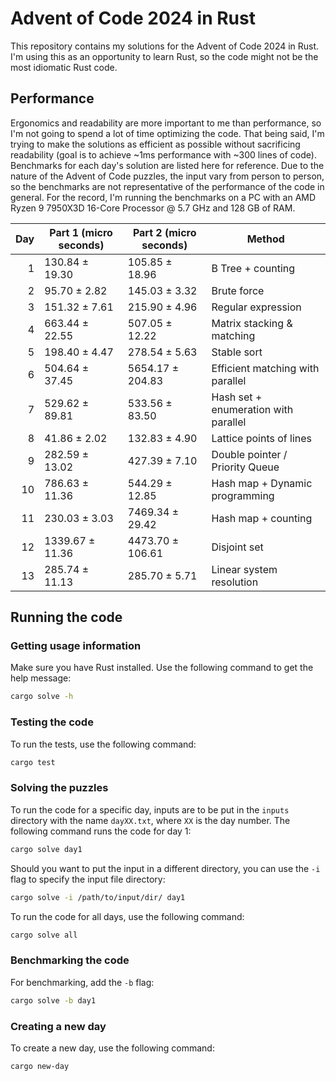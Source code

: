 # Advent of Code 2024 in Rust

This repository contains my solutions for the Advent of Code 2024 in Rust. I'm using this as an opportunity to learn Rust, so the code might not be the most idiomatic Rust code.

## Performance

Ergonomics and readability are more important to me than performance, so I'm not going to spend a lot of time optimizing the code. That being said, I'm trying to make the solutions as efficient as possible without sacrificing readability (goal is to achieve ~1ms performance with ~300 lines of code). Benchmarks for each day's solution are listed here for reference. Due to the nature of the Advent of Code puzzles, the input vary from person to person, so the benchmarks are not representative of the performance of the code in general. For the record, I'm running the benchmarks on a PC with an AMD Ryzen 9 7950X3D 16-Core Processor @ 5.7 GHz and 128 GB of RAM.

| Day | Part 1 (micro seconds) | Part 2 (micro seconds) | Method                               |
| --: | ---------------------- | ---------------------- | ------------------------------------ |
|   1 | 130.84 ± 19.30         | 105.85 ± 18.96         | B Tree + counting                    |
|   2 | 95.70 ± 2.82           | 145.03 ± 3.32          | Brute force                          |
|   3 | 151.32 ± 7.61          | 215.90 ± 4.96          | Regular expression                   |
|   4 | 663.44 ± 22.55         | 507.05 ± 12.22         | Matrix stacking & matching           |
|   5 | 198.40 ± 4.47          | 278.54 ± 5.63          | Stable sort                          |
|   6 | 504.64 ± 37.45         | 5654.17 ± 204.83       | Efficient matching with parallel     |
|   7 | 529.62 ± 89.81         | 533.56 ± 83.50         | Hash set + enumeration with parallel |
|   8 | 41.86 ± 2.02           | 132.83 ± 4.90          | Lattice points of lines              |
|   9 | 282.59 ± 13.02         | 427.39 ± 7.10          | Double pointer / Priority Queue      |
|  10 | 786.63 ± 11.36         | 544.29 ± 12.85         | Hash map + Dynamic programming       |
|  11 | 230.03 ± 3.03          | 7469.34 ± 29.42        | Hash map + counting                  |
|  12 | 1339.67 ± 11.36        | 4473.70 ± 106.61       | Disjoint set                         |
|  13 | 285.74 ± 11.13         | 285.70 ± 5.71          | Linear system resolution             |

## Running the code

### Getting usage information

Make sure you have Rust installed. Use the following command to get the help message:

```sh
cargo solve -h
```

### Testing the code

To run the tests, use the following command:

```sh
cargo test
```

### Solving the puzzles

To run the code for a specific day, inputs are to be put in the `inputs` directory with the name `dayXX.txt`, where `XX` is the day number. The following command runs the code for day 1:

```sh
cargo solve day1
```

Should you want to put the input in a different directory, you can use the `-i` flag to specify the input file directory:

```sh
cargo solve -i /path/to/input/dir/ day1
```

To run the code for all days, use the following command:

```sh
cargo solve all
```

### Benchmarking the code

For benchmarking, add the `-b` flag:

```sh
cargo solve -b day1
```

### Creating a new day

To create a new day, use the following command:

```sh
cargo new-day
```

